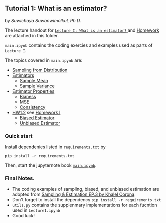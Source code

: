 ## Tutorial 1: What is an estimator? 

by *Suwichaya Suwanwimolkul, Ph.D.*

The lecture handout for [`Lecture I: What is an estimator?` ](lecture1.pdf) and [Homework](hw1.pdf) are attached in this folder.

`main.ipynb` contains the coding exercies and examples used as parts of `Lecture I`. 

The topics covered in `main.ipynb` are: 

- [Sampling from Distribution](#sampling-from-distribution)
- [Estimators](#estimators) 
    - [Sample Mean](#sample-mean-estimator)
    - [Sample Variance](#sample-variance-estimator)
- [Estimator Properties](#estimator-properties)
    - [Bianess](#biasness)
    - [MSE](#mse)
    - [Consistency](#consistency)
- [HW1.2](#hw12) see [Homework I](hw1.pdf)
    - [Biased Estimator](#biased-estimator)
    - [Unbiased Estimator](#unbiased-estimator)
     
### Quick start 


Install dependenies listed in `requirements.txt` by 

```
pip install -r requirements.txt
```

Then, start the jupyternote book [`main.ipynb`](main.ipynb).
 

 
### Final Notes.
-  The coding examples of sampling, biased, and unbiased estimation are adopted from [Sampling \& Estimation EP.3 by Khalel Corona](https://www.youtube.com/watch?v=pNbDigYLqSY).
-  Don't forget to install the dependency `pip install -r requirements.txt`
- `utils.py` contains the supplenmary implementations for each fucntion used in `Lecture1.ipynb` 
- Good luck! 